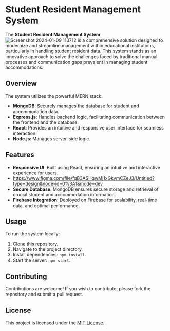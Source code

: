 # Student Resident Management System



The **Student Resident Management System**
![Screenshot 2024-01-09 113712](https://github.com/GeorginaMampuru/student-resident-management-system/assets/66384787/3ea7a0a1-7b2d-453c-ae89-a6047a4e98b9)
 is a comprehensive solution designed to modernize and streamline management within educational institutions, particularly in handling student resident data. This system stands as an innovative approach to solve the challenges faced by traditional manual processes and communication gaps prevalent in managing student accommodations.

## Overview

The system utilizes the powerful MERN stack:

- **MongoDB**: Securely manages the database for student and accommodation data.
- **Express.js**: Handles backend logic, facilitating communication between the frontend and the database.
- **React**: Provides an intuitive and responsive user interface for seamless interaction.
- **Node.js**: Manages server-side logic.

## Features

- **Responsive UI**: Built using React, ensuring an intuitive and interactive experience for users.
- https://www.figma.com/file/fqB3ASHqwMj1xGkymCZeJ3/Untitled?type=design&node-id=0%3A1&mode=dev
- **Secure Database**: MongoDB ensures secure storage and retrieval of crucial student and accommodation information.
- **Firebase Integration**: Deployed on Firebase for scalability, real-time data, and optimal performance.
  
## Usage

To run the system locally:

1. Clone this repository.
2. Navigate to the project directory.
3. Install dependencies: `npm install`.
4. Start the server: `npm start`.

## Contributing

Contributions are welcome! If you wish to contribute, please fork the repository and submit a pull request.

## License

This project is licensed under the [MIT License](LICENSE).
